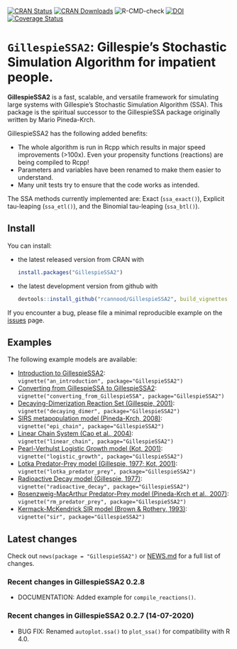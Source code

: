 
<!-- README.md is generated from README.Rmd. Please edit that file -->

[![CRAN
Status](https://www.r-pkg.org/badges/version/GillespieSSA2)](https://cran.r-project.org/package=GillespieSSA2)
[![CRAN
Downloads](https://cranlogs.r-pkg.org/badges/GillespieSSA2)](https://cran.r-project.org/package=GillespieSSA2)
![R-CMD-check](https://github.com/rcannood/GillespieSSA2/workflows/R-CMD-check/badge.svg)
[![DOI](https://img.shields.io/badge/doi-10.1101/2020.02.06.936971-green)](https://doi.org/10.1101/2020.02.06.936971)
[![Coverage
Status](https://codecov.io/gh/rcannood/GillespieSSA2/branch/master/graph/badge.svg)](https://codecov.io/gh/rcannood/GillespieSSA2?branch=master)

# `GillespieSSA2`: Gillespie’s Stochastic Simulation Algorithm for impatient people.

**GillespieSSA2** is a fast, scalable, and versatile framework for
simulating large systems with Gillespie’s Stochastic Simulation
Algorithm (SSA). This package is the spiritual successor to the
GillespieSSA package originally written by Mario Pineda-Krch.

GillespieSSA2 has the following added benefits:

-   The whole algorithm is run in Rcpp which results in major speed
    improvements (&gt;100x). Even your propensity functions (reactions)
    are being compiled to Rcpp!
-   Parameters and variables have been renamed to make them easier to
    understand.
-   Many unit tests try to ensure that the code works as intended.

The SSA methods currently implemented are: Exact (`ssa_exact()`),
Explicit tau-leaping (`ssa_etl()`), and the Binomial tau-leaping
(`ssa_btl()`).

## Install

You can install:

-   the latest released version from CRAN with

    ``` r
    install.packages("GillespieSSA2")
    ```

-   the latest development version from github with

    ``` r
    devtools::install_github("rcannood/GillespieSSA2", build_vignettes = TRUE)
    ```

If you encounter a bug, please file a minimal reproducible example on
the [issues](https://github.com/rcannood/GillespieSSA2/issues) page.

## Examples

The following example models are available:

-   [Introduction to GillespieSSA2](vignettes/an_introduction.md):  
    `vignette("an_introduction", package="GillespieSSA2")`
-   [Converting from GillespieSSA to
    GillespieSSA2](vignettes/converting_from_GillespieSSA.md):  
    `vignette("converting_from_GillespieSSA", package="GillespieSSA2")`
-   [Decaying-Dimerization Reaction Set
    (Gillespie, 2001)](vignettes/decaying_dimer.md):  
    `vignette("decaying_dimer", package="GillespieSSA2")`
-   [SIRS metapopulation model
    (Pineda-Krch, 2008)](vignettes/epi_chain.md):  
    `vignette("epi_chain", package="GillespieSSA2")`
-   [Linear Chain System (Cao et
    al., 2004)](vignettes/linear_chain.md):  
    `vignette("linear_chain", package="GillespieSSA2")`
-   [Pearl-Verhulst Logistic Growth model
    (Kot, 2001)](vignettes/logistic_growth.md):  
    `vignette("logistic_growth", package="GillespieSSA2")`
-   [Lotka Predator-Prey model (Gillespie, 1977;
    Kot, 2001)](vignettes/lotka_predator_prey.md):  
    `vignette("lotka_predator_prey", package="GillespieSSA2")`
-   [Radioactive Decay model
    (Gillespie, 1977)](vignettes/radioactive_decay.md):  
    `vignette("radioactive_decay", package="GillespieSSA2")`
-   [Rosenzweig-MacArthur Predator-Prey model (Pineda-Krch et
    al., 2007)](vignettes/rm_predator_prey.md):  
    `vignette("rm_predator_prey", package="GillespieSSA2")`
-   [Kermack-McKendrick SIR model (Brown &
    Rothery, 1993)](vignettes/sir.md):  
    `vignette("sir", package="GillespieSSA2")`

## Latest changes

Check out `news(package = "GillespieSSA2")` or [NEWS.md](NEWS.md) for a
full list of changes.

<!-- This section gets automatically generated from NEWS.md -->

### Recent changes in GillespieSSA2 0.2.8

-   DOCUMENTATION: Added example for `compile_reactions()`.

### Recent changes in GillespieSSA2 0.2.7 (14-07-2020)

-   BUG FIX: Renamed `autoplot.ssa()` to `plot_ssa()` for compatibility
    with R 4.0.
